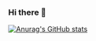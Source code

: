 ### Hi there 👋

[![Anurag's GitHub stats](https://github-readme-stats.vercel.app/api?username=Youngmi-Parka&count_private=true&show_icons=true&theme=dracula)](https://github.com/anuraghazra/github-readme-stats)

<!--
**Youngmi-Park/Youngmi-Park** is a ✨ _special_ ✨ repository because its `README.md` (this file) appears on your GitHub profile.

Here are some ideas to get you started:

- 🔭 I’m currently working on ...
- 🌱 I’m currently learning ...
- 👯 I’m looking to collaborate on ...
- 🤔 I’m looking for help with ...
- 💬 Ask me about ...
- 📫 How to reach me: ...
- 😄 Pronouns: ...
- ⚡ Fun fact: ...
-->
